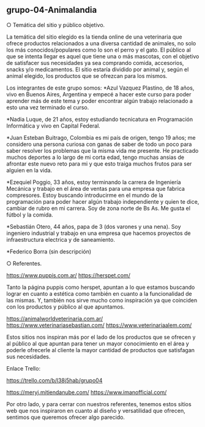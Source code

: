 ## grupo-04-Animalandia

○ Temática del sitio y público objetivo.

La temática del sitio elegido es la tienda online de una veterinaria que ofrece productos relacionados a una diversa cantidad de animales, no solo los más conocidos/populares como lo son el perro y el gato. El público al que se intenta llegar es aquel que tiene una o más mascotas, con el objetivo de satisfacer sus necesidades ya sea comprando comida, accesorios, snacks y/o medicamentos. El sitio estaría dividido por animal y, según el animal elegido, los productos que se ofrezcan para los mismos.


Los integrantes de este grupo somos:
*Azul Vazquez Plastino, de 18 años, vivo en Buenos Aires, Argentina y empecé a hacer este curso para poder aprender más de este tema y poder encontrar algún trabajo relacionado a esto una vez terminado el curso.

*Nadia Luque, de 21 años, estoy estudiando tecnicatura en Programación Informática y vivo en Capital Federal.

*Juan Esteban Buitrago, Colombia es mi país de origen, tengo 19 años; me considero una persona curiosa con ganas de saber de todo un poco para saber resolver los problemas que la misma vida me presente. He practicado muchos deportes a lo largo de mi corta edad, tengo muchas ansias de afrontar este nuevo reto para mi y que esto traiga muchos frutos para ser alguien en la vida.

*Ezequiel Poggio, 33 años, estoy terminando la carrera de Ingeniería Mecánica y trabajo en el área de ventas para una empresa que fabrica compresores. Estoy buscando introducirme en el mundo de la programación para poder hacer algún trabajo independiente y quien te dice, cambiar de rubro en mi carrera. Soy de zona norte de Bs As. Me gusta el fútbol y la comida.

*Sebastián Otero, 44 años, papa de 3 (dos varones y una nena). Soy ingeniero industrial y trabajo en una empresa que hacemos proyectos de infraestructura electrica y de saneamiento.

*Federico Borra (sin descripción)


○ Referentes.

https://www.puppis.com.ar/
https://herspet.com/

Tanto la página puppis como herspet, apuntan a lo que estamos buscando lograr en cuanto a estética como también en cuanto a la funcionalidad de las mismas. Y, también nos sirve mucho como inspiración ya que coinciden con los productos y público al que apuntamos.

https://animalworldveterinaria.com.ar/
https://www.veterinariasebastian.com/
https://www.veterinariaalem.com/

Estos sitios nos inspiran más por el lado de los productos que se ofrecen y al público al que apuntan para tener un mayor conocimiento en el área y poderle ofrecerle al cliente la mayor cantidad de productos que satisfagan sus necesidades.

Enlace Trello: 

https://trello.com/b/l38j5hab/grupo04

https://meryj.mitiendanube.com/
https://www.imanofficial.com/

Por otro lado, y para cerrar con nuestros referentes, tenemos estos sitios web que nos inspiraron en cuanto al diseño y versatilidad que ofrecen, sentimos que queremos ofrecer algo parecido.
